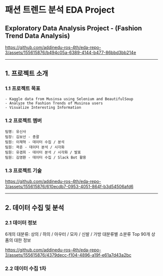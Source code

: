 # 패션 트렌드 분석 EDA Project

## Exploratory Data Analysis Project - (Fashion Trend Data Analysis)

https://github.com/addinedu-ros-4th/eda-repo-3/assets/155615876/b494c05a-6389-4144-b477-86bbd3bb214e

---

## 1. 프로젝트 소개

### 1.1 프로젝트 목표

```
- Kaggle data from Musinsa using Selenium and BeautifulSoup
- Analyze the Fashion Trends of Musinsa users
- Visualize Interesting Information

```

### 1.2 프로젝트 멤버

```
팀명: 유신사
팀장: 김보선 - 총괄
팀원: 이재혁 - 데이터 수집 / 분석
팀원: 곽준 - 데이터 분석 / 시각화
팀원: 유겸희 - 데이터 분석 / 시각화 / 발표
팀원: 김영환 - 데이터 수집 / Slack Bot 활용

```

### 1.3 프로젝트 기술

https://github.com/addinedu-ros-4th/eda-repo-3/assets/155615876/610ecdb7-0953-4051-864f-b3d54506afd6

---

## 2. 데이터 수집 및 분석

### 2.1 데이터 정보

6개의 대분류: 상의 / 하의 / 아우터 / 모자 / 신발 / 가방
대분류별 소분류 Top 90개 상품의 대한 정보

https://github.com/addinedu-ros-4th/eda-repo-3/assets/155615876/4379decc-f104-4896-a19f-e61a7d43a2bc

### 2.2 데이터 수집 1차
